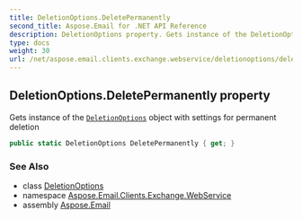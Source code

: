 ```yaml
---
title: DeletionOptions.DeletePermanently
second_title: Aspose.Email for .NET API Reference
description: DeletionOptions property. Gets instance of the DeletionOptions object with settings for permanent deletion
type: docs
weight: 30
url: /net/aspose.email.clients.exchange.webservice/deletionoptions/deletepermanently/
---
```

## DeletionOptions.DeletePermanently property

Gets instance of the [`DeletionOptions`](../) object with settings for permanent deletion

```csharp
public static DeletionOptions DeletePermanently { get; }
```

### See Also

* class [DeletionOptions](../)
* namespace [Aspose.Email.Clients.Exchange.WebService](../../deletionoptions/)
* assembly [Aspose.Email](../../../)



